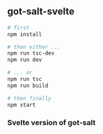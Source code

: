 ## got-salt-svelte

```bash
# first
npm install

# then either ...
npm run tsc-dev
npm run dev

# ... or 
npm run tsc
npm run build

# then finally
npm start
```

### Svelte version of got-salt
